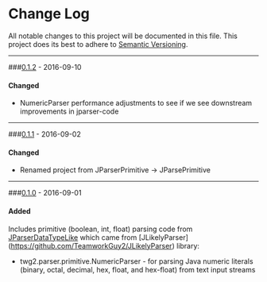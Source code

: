 # Change Log
All notable changes to this project will be documented in this file.
This project does its best to adhere to [Semantic Versioning](http://semver.org/).


--------
###[0.1.2](N/A) - 2016-09-10
#### Changed
* NumericParser performance adjustments to see if we see downstream improvements in jparser-code


--------
###[0.1.1](https://github.com/TeamworkGuy2/JParsePrimitive/commit/4efa8373c385dc9eee922f1bf3a0007e3caeb146) - 2016-09-02
#### Changed
* Renamed project from JParserPrimitive -> JParsePrimitive


--------
###[0.1.0](https://github.com/TeamworkGuy2/JParsePrimitive/commit/c551ac5c5ecef328f228ac945b53b831fd55b47f) - 2016-09-01
#### Added
Includes primitive (boolean, int, float) parsing code from [JParserDataTypeLike](https://github.com/TeamworkGuy2/JParserDataTypeLike) which came from [JLikelyParser] (https://github.com/TeamworkGuy2/JLikelyParser) library:
* twg2.parser.primitive.NumericParser - for parsing Java numeric literals (binary, octal, decimal, hex, float, and hex-float) from text input streams
